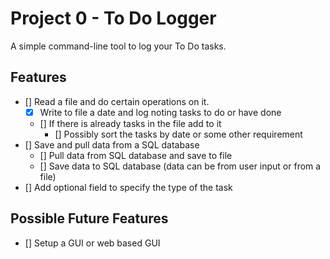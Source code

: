 # Project 0 - To Do Logger
A simple command-line tool to log your To Do tasks.

## Features
- [] Read a file and do certain operations on it.
    - [x] Write to file a date and log noting tasks to do or have done
    - [] If there is already tasks in the file add to it
        - [] Possibly sort the tasks by date or some other requirement 
- [] Save and pull data from a SQL database
    - [] Pull data from SQL database and save to file
    - [] Save data to SQL database (data can be from user input or from a file)
- [] Add optional field to specify the type of the task

## Possible Future Features
- [] Setup a GUI or web based GUI